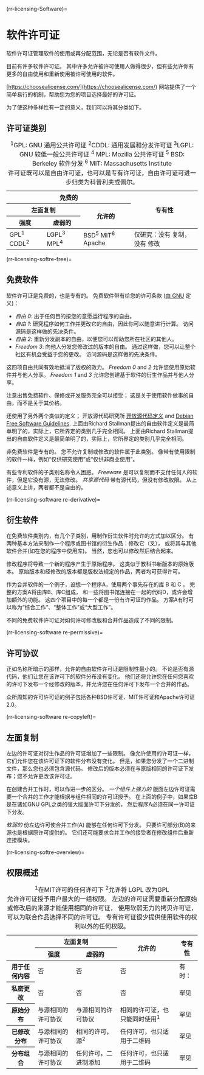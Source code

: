 (rr-licensing-Software)=
# 软件许可证

软件许可证管理软件的使用或再分配范围，无论是否有软件文件。

目前有许多软件许可证。 其中许多允许被许可使用人做得很少，但有些允许你有更多的自由使用和重新使用被许可使用的软件。

[https://choosealicense.com/](https://choosealicense.com/) 网站提供了一个简单易行的机制，帮助您为您的项目选择最好的许可证。

为了使这种多样性有一定的意义，我们可以将其分类如下。

## 许可证类别

<table>
    <thead>
        <tr>
            <th colspan="3">免费的</th>
            <th rowspan="3">专有性</th>
        </tr>
        <tr>
            <th colspan="2">左面复制</th>
            <th rowspan="2">允许的</th>
        </tr>
        <tr>
            <th>强度</th>
            <th>虚弱的</th>
        </tr>
    </thead>
    <tbody>
        <tr>
        <td>GPL<sup>1</sup> CDDL<sup>2</sup></td>
        <td>LGPL<sup>3</sup> MPL<sup>4</sup></td>
        <td>BSD<sup>5</sup> MIT<sup>6</sup> Apache</td>
            <td>仅研究：没有&nbsp;复制，没有&nbsp;修改</td>
        </tr>
    </tbody>
    <caption>
      <div class="footnote">
        <sup>1</sup>GPL: GNU 通用公共许可证 <sup>2</sup>CDDL: 通用发展和分发许可证 <sup>3</sup>LGPL: GNU 较低一般公共许可证 <sup>4</sup> MPL: Mozilla 公共许可证 <sup>5</sup> BSD: Berkeley 软件分发 <sup>6</sup> MIT: Massachusetts Institute
      </div>
      许可证既可以是自由许可证，也可以是专有许可证，自由许可证可进一步归类为科普利夫或佩尔。
    </caption>
</table>

(rr-licensing-softre-free)=
## 免费软件

软件许可证是免费的，也是专有的。 免费软件带有给您的许可条款 ([由 GNU](https://www.gnu.org/philosophy/free-sw.html) 定义)：

* _自由 0_: 出于任何目的按您的意愿运行程序的自由。
* _自由 1_: 研究程序如何工作并更改它的自由，因此你可以随意进行计算。 访问源码是这样做的先决条件。
* _自由 2_: 重新分发副本的自由，以便您可以帮助您所在社区的其他人。
* _Freedom 3_: 向他人分发您修改过的版本的自由。 通过这样做，您可以让整个社区有机会受益于您的更改。 访问源码是这样做的先决条件。

这四项自由共同有效地抵消了版权的效力。 *Freedom 0* and *2* 允许您使用原始软件并与他人分享。 *Freedom 1* and *3* 允许您创建基于软件的衍生作品并与他人分享。

注意出售免费软件、保修或开发服务完全可以接受； 这是关于使用软件做事的自由，而不是关于其价格。

还使用了另外两个类似的定义； 开放源代码研究所 [开放源代码定义](https://opensource.org/osd-annotated) and [Debian Free Software Guidelines](https://www.debian.org/social_contract#guidelines). 上面由Richard Stallman提出的自由软件定义是最简单明了的，实际上，它所界定的类别几乎完全相同。 上面由Richard Stallman提出的自由软件定义是最简单明了的，实际上，它所界定的类别几乎完全相同。

非免费软件是专有的。 您不允许复制或修改的软件属于此类别。 像带有使用限制的软件一样，例如“仅供研究使用”或“仅供非商业使用”。

有些专利软件的子类别名称令人困惑。 _Freeware_ 是可以复制而不支付任何人的软件，但是它没有源，无法修改。 _共享源代码_ 带有源代码，但没有修改权限。 从上述意义上讲，两者都不是自由的。

(rr-licensing-software re-derivative)=
## 衍生软件

在免费软件类别内，有几个子类别，用制作衍生软件时允许的方式加以区分。 有两种基本方法来制作一个程序或图书馆的衍生作品：修改它（叉）， 或将其与其他软件合并(如在您的程序中使用库)。 当然，您也可以修改然后结合起来。

修改程序将导致一个新的程序产生于原始程序。 这类似于教科书新版本的原始版本。 原始版本和经修改的版本都是版权法规定的作品，两者均可获得许可。

作为合并软件的一个例子，设想一个程序A，使用两个事先存在的库 B 和 C 。 完整的方案A将由库B、库C组成， 和一些将图书馆连接在一起的代码D，或许会增加额外的功能。 这四个项目中的每一个都是一份有许可证的作品。 方案A有时可以称为“综合工作”、“整体工作”或“大型工作”。

不同的免费软件许可证对如何许可修改版和合并作品造成了不同的限制。

(rr-licensing-software re-permissive)=
## 许可协议

正如名称所暗示的那样，允许的自由软件许可证是限制性最小的。 不论是否有源代码，他们让您在该许可下的软件分布没有变化。 他们还将允许您在任何您喜欢的许可下发布一个经修改的版本，并允许您在任何许可下发布一个合并的作品。

众所周知的许可许可证的例子包括各种BSD许可证、MIT许可证和Apache许可证2.0。

(rr-licensing-software re-copyleft)=
## 左面复制

左边的许可证对衍生作品的许可证增加了一些限制。 像允许使用的许可证一样，它们允许您在该许可证下的软件分布没有变化。 但是，如果您分发了一个二进制文件，那么您也必须包含源代码。 修改后的版本必须在与原版相同的许可证下发布；您不允许更改该许可证。

在创建合并工作时，可以作进一步的区分。 _一个组件上强力的_ 版面左边许可证需要一个合并的工作才能根据与组件相同的许可证授予。 在上面的例子中，如果库B是在诸如GNU GPL之类的强大版面许可下分发的， 然后程序A必须在同一许可证下分发。

_软弱的_ 份左边许可使合并工作(A) 能够在任何许可下分发。 只要许可部分(B)的来源也是根据原许可提供的。 它们还可能要求合并工作的接受者在修改组件后重新连接模块。

(rr-licensing-softre-overview)=
## 权限概述

<table>
    <thead>
        <tr>
            <th rowspan="2"></th>
            <th colspan="2">左面复制</th>
            <th rowspan="2">允许的</th>
            <th rowspan="2">专有性</th>
        </tr>
        <tr>
            <th>强度</th>
            <th>虚弱的</th>
        </tr>
    </thead>
    <tbody>
        <tr>
            <th>用于任何内容</th>
            <td>否</td>
            <td>否</td>
            <td>否</td>
            <td>有时：</td>
        </tr>
        <tr>
            <th>私密更改</th>
            <td>否</td>
            <td>否</td>
            <td>否</td>
            <td>罕见</td>
        </tr>
        <tr>
            <th>原始分布</th>
            <td>与源相同的许可协议</td>
            <td>与源相同的许可协议</td>
            <td>相同的许可证，也只能同时使用<sup>1</sup></td>
            <td>罕见</td>
        </tr>
        <tr>
            <th>已修改分布</th>
            <td>与源相同的许可协议</td>
            <td>相同的许可，源<sup>2</sup></td>
            <td>任何许可，也只适用于二维码</td>
            <td>罕见</td>
        </tr>
        <tr>
            <th>分布组合</th>
            <td>与源相同的许可协议</td>
            <td>任何许可，二进制添加</td>
            <td>任何许可，也只适用于二维码</td>
            <td>罕见</td>
        </tr>
    </tbody>
    <caption>
      <div class="footnote">
        <sup>1</sup>在MIT许可的任何许可下 <sup>2</sup>允许将 LGPL 改为GPL
      </div>
      允许许可证授予用户最大的一组权限。 左边的许可证需要重新分配原始或修改后的来源才能使用相同的许可证， 使用软弱无力的拷贝许可证，可以为联合作品选择不同的许可证。 专有许可证很少提供使用软件的权利以外的任何权限。
    </caption>
</table>

